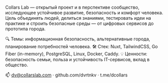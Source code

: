 Collars Lab — открытый проект и в перспективе сообщество, исследующее устойчивое развитие, безопасность и комфорт человека.
Цель объединять людей, делиться знаниями, тестировать идеи на практике и строить безопасные среды — от цифровых сервисов до прототипа города.

🔍 Темы: информационная безопасность, альтернативные города, планирование потребностей человека.
🛠 Стек: Nuxt, TailwindCSS, Go Fiber (in-memory), PostgreSQL, Linux, Docker, Caddy.
💡 Ценности: безопасность семьи, польза и устойчивость IT-сервисов, вклад в общество.

📫 dv@collarslab.com · github.com/dvrtnkv · t.me/dcollars
